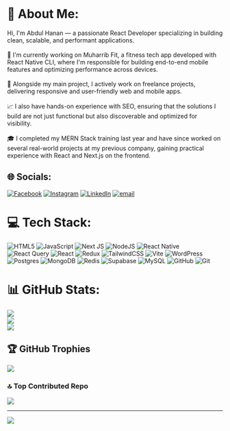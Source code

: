 # 💫 About Me:
Hi, I'm Abdul Hanan — a passionate React Developer specializing in building clean, scalable, and performant applications.<br><br>🔧 I'm currently working on Muharrib Fit, a fitness tech app developed with React Native CLI, where I'm responsible for building end-to-end mobile features and optimizing performance across devices.<br><br>💼 Alongside my main project, I actively work on freelance projects, delivering responsive and user-friendly web and mobile apps.<br><br>📈 I also have hands-on experience with SEO, ensuring that the solutions I build are not just functional but also discoverable and optimized for visibility.<br><br>🎓 I completed my MERN Stack training last year and have since worked on several real-world projects at my previous company, gaining practical experience with React and Next.js on the frontend.


## 🌐 Socials:
[![Facebook](https://img.shields.io/badge/Facebook-%231877F2.svg?logo=Facebook&logoColor=white)](https://facebook.com/iamabd591) [![Instagram](https://img.shields.io/badge/Instagram-%23E4405F.svg?logo=Instagram&logoColor=white)](https://instagram.com/iamabd591) [![LinkedIn](https://img.shields.io/badge/LinkedIn-%230077B5.svg?logo=linkedin&logoColor=white)](https://linkedin.com/in/abdul-hanan-butt) [![email](https://img.shields.io/badge/Email-D14836?logo=gmail&logoColor=white)](mailto:buttabdulhannan708@gmail.com) 

# 💻 Tech Stack:
![HTML5](https://img.shields.io/badge/html5-%23E34F26.svg?style=flat-square&logo=html5&logoColor=white) ![JavaScript](https://img.shields.io/badge/javascript-%23323330.svg?style=flat-square&logo=javascript&logoColor=%23F7DF1E) ![Next JS](https://img.shields.io/badge/Next-black?style=flat-square&logo=next.js&logoColor=white) ![NodeJS](https://img.shields.io/badge/node.js-6DA55F?style=flat-square&logo=node.js&logoColor=white) ![React Native](https://img.shields.io/badge/react_native-%2320232a.svg?style=flat-square&logo=react&logoColor=%2361DAFB) ![React Query](https://img.shields.io/badge/-React%20Query-FF4154?style=flat-square&logo=react%20query&logoColor=white) ![React](https://img.shields.io/badge/react-%2320232a.svg?style=flat-square&logo=react&logoColor=%2361DAFB) ![Redux](https://img.shields.io/badge/redux-%23593d88.svg?style=flat-square&logo=redux&logoColor=white) ![TailwindCSS](https://img.shields.io/badge/tailwindcss-%2338B2AC.svg?style=flat-square&logo=tailwind-css&logoColor=white) ![Vite](https://img.shields.io/badge/vite-%23646CFF.svg?style=flat-square&logo=vite&logoColor=white) ![WordPress](https://img.shields.io/badge/WordPress-%23117AC9.svg?style=flat-square&logo=WordPress&logoColor=white) ![Postgres](https://img.shields.io/badge/postgres-%23316192.svg?style=flat-square&logo=postgresql&logoColor=white) ![MongoDB](https://img.shields.io/badge/MongoDB-%234ea94b.svg?style=flat-square&logo=mongodb&logoColor=white) ![Redis](https://img.shields.io/badge/redis-%23DD0031.svg?style=flat-square&logo=redis&logoColor=white) ![Supabase](https://img.shields.io/badge/Supabase-3ECF8E?style=flat-square&logo=supabase&logoColor=white) ![MySQL](https://img.shields.io/badge/mysql-4479A1.svg?style=flat-square&logo=mysql&logoColor=white) ![GitHub](https://img.shields.io/badge/github-%23121011.svg?style=flat-square&logo=github&logoColor=white) ![Git](https://img.shields.io/badge/git-%23F05033.svg?style=flat-square&logo=git&logoColor=white)
# 📊 GitHub Stats:
![](https://github-readme-stats.vercel.app/api?username=iamabd591&theme=dark&hide_border=false&include_all_commits=true&count_private=true)<br/>
![](https://nirzak-streak-stats.vercel.app/?user=iamabd591&theme=dark&hide_border=false)<br/>
![](https://github-readme-stats.vercel.app/api/top-langs/?username=iamabd591&theme=dark&hide_border=false&include_all_commits=true&count_private=true&layout=compact)

## 🏆 GitHub Trophies
![](https://github-profile-trophy.vercel.app/?username=iamabd591&theme=radical&no-frame=true&no-bg=true&margin-w=4)

### 🔝 Top Contributed Repo
![](https://github-contributor-stats.vercel.app/api?username=iamabd591&limit=5&theme=radical&combine_all_yearly_contributions=true)

---
[![](https://visitcount.itsvg.in/api?id=iamabd591&icon=10&color=13)](https://visitcount.itsvg.in)

<!-- Proudly created with GPRM ( https://gprm.itsvg.in ) -->
